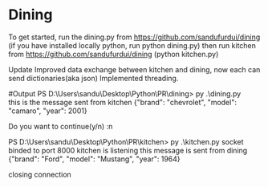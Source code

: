 # Dining
To get started, run the dining.py from https://github.com/sandufurdui/dining
(if you have installed locally python, run python dining.py)
then run kitchen from https://github.com/sandufurdui/dining (python kitchen.py)


Update
Improved data exchange between kitchen and dining, now each can send dictionaries(aka json)
Implemented threading.

#Output
PS D:\Users\sandu\Desktop\Python\PR\dining> py .\dining.py              
this is the message sent from kitchen
{"brand": "chevrolet", "model": "camaro", "year": 2001}

Do you want to continue(y/n) :n

PS D:\Users\sandu\Desktop\Python\PR\kitchen> py .\kitchen.py
socket binded to port 8000
kitchen is listening
this message is sent from dining
{"brand": "Ford", "model": "Mustang", "year": 1964}

closing connection



